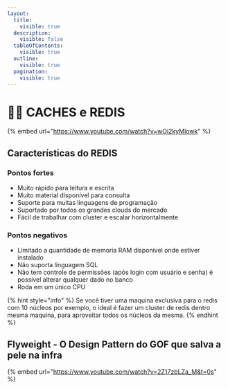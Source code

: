 ```yaml
---
layout:
  title:
    visible: true
  description:
    visible: false
  tableOfContents:
    visible: true
  outline:
    visible: true
  pagination:
    visible: true
---
```


# 👩‍🚀 CACHES e REDIS



{% embed url="https://www.youtube.com/watch?v=wOi2kyMlowk" %}

## Características do REDIS

### Pontos fortes

* Muito rápido para leitura e escrita
* Muito material disponível para consulta
* Suporte para muitas linguagens de programação
* Suportado por todos os grandes clouds do mercado
* Fácil de trabalhar com cluster e escalar horizontalmente

### Pontos negativos

* Limitado a quantidade de memoria RAM disponível onde estiver instalado
* Não suporta linguagem SQL
* Não tem controle de permissões (após login com usuário e senha) é possível alterar qualquer dado no banco
* Roda em um único CPU

{% hint style="info" %}
Se você tiver uma maquina exclusiva para o redis com 10 núcleos por exemplo, o ideal é fazer um cluster de redis dentro mesma maquina, para aproveitar todos os núcleos da mesma.
{% endhint %}



## Flyweight - O Design Pattern do GOF que salva a pele na infra

{% embed url="https://www.youtube.com/watch?v=2Z17zbLZa_M&t=0s" %}



